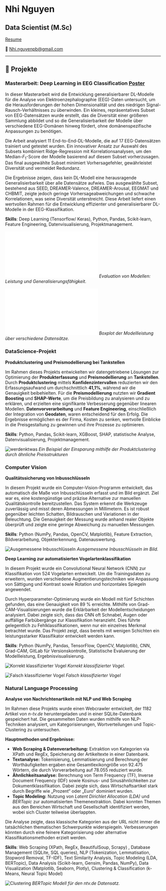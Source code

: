 # Nhi Nguyen  
## Data Scientist (M.Sc)  
[Resume](pdf/resume.pdf) 

📧 [Nhi.nguyenpb@gmail.com](mailto:Nhi.nguyenpb@gmail.com)  

---

## 📝 Projekte  
### **Masterarbeit: Deep Learning in EEG Classification**  [Poster](pdf/Poster_Masterthesis_NhiNguyen.pdf)

In dieser Masterarbeit wird die Entwicklung generalisierbarer DL-Modelle für die Analyse von Elektroenzephalographie (EEG)-Daten untersucht, um die Herausforderungen der hohen Dimensionalität und des niedrigen Signal-Rausch-Verhältnisses zu überwinden. Ein kleines, repräsentatives Subset von EEG-Datensätzen wurde erstellt, das die Diversität einer größeren Sammlung abbildet und so die Generalisierbarkeit der Modelle über verschiedene EEG-Domänen hinweg fördert, ohne domänenspezifische Anpassungen zu benötigen.

Die Arbeit analysiert 11 End-to-End-DL-Modelle, die auf 17 EEG-Datensätzen trainiert und getestet wurden. Ein innovativer Ansatz zur Auswahl des Subsets kombiniert Ridge-Regression mit Korrelationsanalysen, um den Median-$F_1$-Score der Modelle basierend auf diesem Subset vorherzusagen. Das final ausgewählte Subset minimiert Vorhersagefehler, gewährleistet Diversität und vermeidet Redundanz.

Die Ergebnisse zeigen, dass kein DL-Modell eine herausragende Generalisierbarkeit über alle Datensätze aufwies. Das ausgewählte Subset, bestehend aus SEED, DREAMER-Valence, DREAMER-Arousal, EEGMAT und CHBMIT, zeigte jedoch geringe Vorhersageabweichungen und schwache Korrelationen, was seine Diversität unterstreicht. Diese Arbeit liefert einen wertvollen Rahmen für die Entwicklung effizienter und generalisierbarer DL-Modelle in der EEG-Klassifikation.

**Skills**: Deep Learning (Tensorflow/ Keras), Python, Pandas, Scikit-learn, Feature Engineering, Datenvisualisierung, Projektmanagement.

![models](pdf/ranking_models.pdf)
*Evaluation von Modellen: Leistung und Generalisierungsfähigkeit.*

![datasets](pdf/Boxplot_datasets.pdf) 
*Boxplot der Modellleistung über verschiedene Datensätze.*

### **DataScience-Projekt** 
**Produktclustering und Preismodellierung bei Tankstellen**

Im Rahmen dieses Projekts entwickelten wir datengetriebene Lösungen zur Optimierung der **Produkterfassung** und **Preismodellierung** an **Tankstellen**. Durch **Produktclustering** mittels **Konfidenzintervallen** reduzierten wir den Erfassungsaufwand um durchschnittlich **41,1%**, während wir die Genauigkeit beibehielten. Für die **Preismodellierung** nutzten wir **Gradient Boosting** und **SHAP-Werte**, um die Preisbildung zu analysieren und zu erklären, und erzielten eine signifikante Verbesserung gegenüber linearen Modellen. **Datenvorverarbeitung** und **Feature Engineering**, einschließlich der Integration von **Geodaten**, waren entscheidend für den Erfolg. Die Ergebnisse ermöglichen es der Firma, Kosten zu senken, wertvolle Einblicke in die Preisgestaltung zu gewinnen und ihre Prozesse zu optimieren. 

**Skills**: Python, Pandas, Scikit-learn, XGBoost, SHAP, statistische Analyse, Datenvisualisierung, Projektmanagement.

![werdenktwas](img/werdenktwas.png)
*Ein Beispiel der Einsparung mithilfe der Produktclustering durch ähnliche Preisstrukturen*

### **Computer Vision** 
**Qualitätssicherung von Inbusschlüsseln**

In diesem Projekt wurde ein Computer-Vision-Programm entwickelt, das automatisch die Maße von Inbusschlüsseln erfasst und im Bild ergänzt. Ziel war es, eine kostengünstige und präzise Alternative zur manuellen Qualitätskontrolle bereitzustellen. Das System erkennt die Werkzeuge zuverlässig und misst deren Abmessungen in Millimetern. Es ist robust gegenüber leichten Schatten, Bildrauschen und Variationen in der Beleuchtung. Die Genauigkeit der Messung wurde anhand realer Objekte überprüft und zeigte eine geringe Abweichung zu manuellen Messungen.

**Skills**: Python (NumPy, Pandas, OpenCV, Matplotlib), Feature Extraction, Bildverarbeitung, Objekterkennung, Datenauswertung.

![Ausgemessene Inbusschlüsseln](img/cv_inbusschlüsseln.png)
*Ausgemessene Inbusschlüsseln im Bild.*

**Deep Learning zur automatisierten Vogelartenklassifikation**

In diesem Projekt wurde ein Convolutional Neural Network (CNN) zur Klassifikation von 524 Vogelarten entwickelt. Um die Trainingsdaten zu erweitern, wurden verschiedene Augmentierungstechniken wie Anpassung von Sättigung und Kontrast sowie Rotation und horizontales Spiegeln angewendet.

Durch Hyperparameter-Optimierung wurde ein Modell mit fünf Schichten gefunden, das eine Genauigkeit von 89 % erreichte. Mithilfe von Grad-CAM-Visualisierungen wurde die Erklärbarkeit der Modellentscheidungen analysiert. Dabei zeigte sich, dass das CNN oft Schnabel, Augen oder auffällige Farbübergänge zur Klassifikation heranzieht. Dies führte gelegentlich zu Fehlklassifikationen, wenn nur ein einzelnes Merkmal betrachtet wurde. Das Projekt zeigt, dass bereits mit wenigen Schichten ein leistungsstarker Klassifikator entwickelt werden kann.

**Skills**: Python (NumPy, Pandas, TensorFlow, OpenCV, Matplotlib), CNN, Grad-CAM, GitLab für Versionskontrolle, Statistische Evaluierung der Modellleistung,  Ergebnisvisualisierung.

![Korrekt klassifizierter Vogel](img/cv_vogel.png)
*Korrekt klassifizierter Vogel.*

![Falsch klassifizierter Vogel](img/cv_vogel2.png)
*Falsch klassifizierter Vogel*

### **Natural Language Processing** 
**Analyse von Nachrichtenartikeln mit NLP und Web Scraping**  

Im Rahmen diese Projekts wurde einen Webcrawler entwickelt, der 1182 Artikel von *n-tv.de* heruntergeladen und in einer SQLite-Datenbank gespeichert hat. Die gesammelten Daten wurden mithilfe von NLP-Techniken analysiert, um Kategorisierungen, Wortverteilungen und Topic-Clustering zu untersuchen.  

**Hauptmethoden und Ergebnisse:**  
- **Web Scraping & Datenverarbeitung:** Extraktion von Kategorien via XPath und RegEx, Speicherung der Artikeltexte in einer Datenbank.  
- **Textanalyse:** Tokenisierung, Lemmatisierung und Berechnung der Worthäufigkeiten ergaben eine Gesamtlexikongröße von 92.475 Wörtern, die durch Vorverarbeitung auf 78.055 reduziert wurde.  
- **Ähnlichkeitsanalyse:** Berechnung von Term Frequency (TF), Inverse Document Frequency (IDF) sowie Kosinus- und Sinusähnlichkeiten zur Dokumentklassifikation. Dabei zeigte sich, dass Wirtschaftsartikel stark durch Begriffe wie „Prozent“ oder „Euro“ dominiert wurden.  
- **Topic Modeling:** Nutzung von *Latent Dirichlet Allocation (LDA)* und *BERTopic* zur automatisierten Themenextraktion. Dabei konnten Themen aus den Bereichen Wirtschaft und Gesellschaft identifiziert werden, wobei sich Cluster teilweise überlappten.  

Die Analyse zeigte, dass klassische Kategorien aus der URL nicht immer die tatsächlichen thematischen Schwerpunkte widerspiegeln. Verbesserungen könnten durch eine feinere Kategorisierung oder alternative Klassifikationsmethoden erzielt werden.

**Skills**: Web Scraping (XPath, RegEx, BeautifulSoup, Scrapy) , Database Management (SQLite, SQL queries), NLP (Tokenization, Lemmatisation, Stopword Removal, TF-IDF), Text Similarity Analysis, Topic Modeling (LDA, BERTopic), Data Analysis (Scikit-learn, Gensim, Pandas, NumPy), Data Visualization (Matplotlib, Seaborn, Plotly), Clustering & Classification (k-Means, Neural Topic Model)

![Clustering](img/topic-clustering.png)
*BERTopic Modell für den ntv.de Datensatz.*


